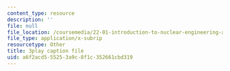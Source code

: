 ```yaml
---
content_type: resource
description: ''
file: null
file_location: /coursemedia/22-01-introduction-to-nuclear-engineering-and-ionizing-radiation-fall-2016/a6f2acd555253a9c8f1c352661cbd319_7LyvAVjQUR8.srt
file_type: application/x-subrip
resourcetype: Other
title: 3play caption file
uid: a6f2acd5-5525-3a9c-8f1c-352661cbd319
---
```

